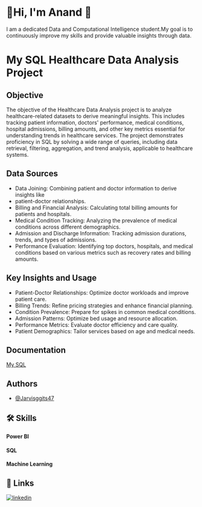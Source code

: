 
# 🚀Hi, I'm Anand 👋
I am a dedicated Data and Computational Intelligence student.My goal is to continuously improve my skills and provide valuable insights through data.



# My SQL Healthcare  Data Analysis Project
## Objective
The objective of the Healthcare Data Analysis project is to analyze healthcare-related datasets to derive meaningful insights. This includes tracking patient information, doctors' performance, medical conditions, hospital admissions, billing amounts, and other key metrics essential for understanding trends in healthcare services. The project demonstrates proficiency in SQL by solving a wide range of queries, including data retrieval, filtering, aggregation, and trend analysis, applicable to healthcare systems.

## Data Sources
- Data Joining: Combining patient and doctor information to derive insights like 
- patient-doctor relationships.
- Billing and Financial Analysis: Calculating total billing amounts for patients and hospitals.
- Medical Condition Tracking: Analyzing the prevalence of medical conditions across different demographics.
- Admission and Discharge Information: Tracking admission durations, trends, and types of admissions.
- Performance Evaluation: Identifying top doctors, hospitals, and medical conditions based on various metrics such as recovery rates and billing amounts.
 
## Key Insights and Usage
- Patient-Doctor Relationships: Optimize doctor workloads and improve patient care.
- Billing Trends: Refine pricing strategies and enhance financial planning.
- Condition Prevalence: Prepare for spikes in common medical conditions.
- Admission Patterns: Optimize bed usage and resource allocation.
- Performance Metrics: Evaluate doctor efficiency and care quality.
- Patient Demographics: Tailor services based on age and medical needs.

## Documentation

[My SQL](https://dev.mysql.com/doc/)

## Authors

- [@Jarvisggits47](https://github.com/Jarvisggits47)


## 🛠 Skills
#### Power BI 
#### SQL
#### Machine Learning


## 🔗 Links
[![linkedin](https://img.shields.io/badge/linkedin-0A66C2?style=for-the-badge&logo=linkedin&logoColor=white)](linkedin.com/in/anand-sahu-49a337225/)

